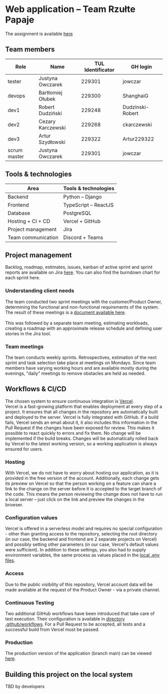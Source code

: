 # Web application – Team Rzułte Papaje
The assignment is available [here](./ZPI%20L2%20-%20Zadanie_projektowe.pdf)

## Team members
Role | Name | TUL Identificator | GH login
--- | --- | --- | ---
tester | Justyna Owczarek | 229301 | jowczar
devops | Bartłomiej Ołubek | 229300 | ShanghaiG
dev1 | Robert Dudziński | 229248 | Dudzinski-Robert
dev2 | Cezary Karczewski | 229268 | ckarczewski
dev3 | Artur Szydłowski | 229322 | Artur229322
scrum master | Justyna Owczarek | 229301 | jowczar

## Tools & technologies 
Area | Tools & technologies
--- | ---
Backend | Python – Django
Frontend | TypeScript – ReactJS
Database | PostgreSQL
Hosting + CI + CD | Vercel + GitHub
Project management | Jira
Team communication | Discord + Teams

## Project management
Backlog, roadmap, estimates, issues, kanban of active sprint and sprint reports are available on Jira [here](https://politechnika.atlassian.net/jira/software/c/projects/ZPI/boards/1). You can also find the burndown chart for each sprint here.
<br>
### Understanding client needs
The team conducted two sprint meetings with the customer/Product Owner, determining the functional and non-functional requirements of the system. The result of these meetings is a [document available here](./RzultePapierze_zalozenia-v4.pdf).
<br><br>
This was followed by a separate team meeting, estimating workloads, creating a roadmap with an approximate release schedule and defining user stories in the Jira tool.
<br>
### Team meetings
The team conducts weekly sprints. Retrospectives, estimation of the next sprint and task selection take place at meetings on Mondays. Since team members have varying working hours and are available mostly during the evenings, "daily" meetings to remove obstacles are held as needed.
<br>

## Workflows & CI/CD
The chosen system to ensure continuous integration is [Vercel](https://vercel.com).
<br>
Vercel is a fast-growing platform that enables deployment at every step of a project. It ensures that all changes in the repository are automatically built and deployed to the server. Vercel is fully integrated with GitHub. if a build fails, Vercel sends an email about it, it also includes this information in the Pull Request if the changes have been exposed for review. This makes it possible to react quickly to errors and fix them. No change will be implemented if the build breaks. Changes will be automatically rolled back by Vercel to the latest working version, so a working application is always ensured for users.
<br>
### Hosting
With Vercel, we do not have to worry about hosting our application, as it is provided in the free version of the account. Additionally, each change gets its preview on Vercel so that the person working on a feature can share a link to the change on the server before it is accepted to the target branch of the code. This means the person reviewing the change does not have to run a local server – just click on the link and preview the changes in the browser.
<br>
### Configuration values
Vercel is offered in a serverless model and requires no special configuration - other than granting access to the repository, selecting the root directory (in our case, the backend and frontend are 2 separate projects on Vercel) and possibly setting other parameters (in our case, Vercel's default values were sufficient). In addition to these settings, you also had to supply environment variables, the same process as values placed in the [local .env files](#building-this-project-on-local-system).
<br>
### Access
Due to the public visibility of this repository, Vercel account data will be made available at the request of the Product Owner - via a private channel.
<br>
### Continuous Testing
Two additional GitHub workflows have been introduced that take care of test execution.
Their configuration is available in [directory .github/workflows](./.github/workflows/). For a Pull Request to be accepted, all tests and a successful build from Vercel must be passed.
<br>
### Production
The production version of the application (branch main) can be viewed [here](https://zpi-2022-zaoczni-rzulte-papaje.vercel.app/).
<br>

## Building this project on the local system
TBD by developers